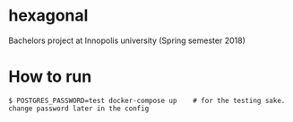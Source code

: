 # hexagonal
Bachelors project at Innopolis university (Spring semester 2018)

# How to run

    $ POSTGRES_PASSWORD=test docker-compose up    # for the testing sake. change password later in the config
